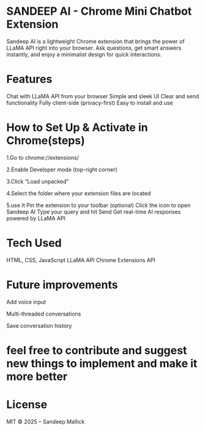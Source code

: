 # SANDEEP AI - Chrome Mini Chatbot Extension
Sandeep AI is a lightweight Chrome extension that brings the power of LLaMA API right into your browser. Ask questions, get smart answers instantly, and enjoy a minimalist design for quick interactions.

# Features
Chat with LLaMA API from your browser
Simple and sleek UI
Clear and send functionality
Fully client-side (privacy-first)
Easy to install and use

# How to Set Up & Activate in Chrome(steps)
1.Go to chrome://extensions/

2.Enable Developer mode (top-right corner)

3.Click “Load unpacked”

4.Select the folder where your extension files are located

5.use It
Pin the extension to your toolbar (optional)
Click the icon to open Sandeep AI
Type your query and hit Send
Get real-time AI responses powered by LLaMA API

# Tech Used
HTML, CSS, JavaScript
LLaMA API
Chrome Extensions API

# Future improvements
Add voice input

Multi-threaded conversations

Save conversation history

# feel free to contribute and suggest new things to implement and make it more better 

# License
MIT © 2025 – Sandeep Mallick

